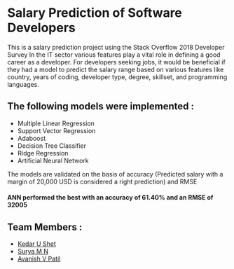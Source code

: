 
# Salary Prediction of Software Developers

This is a salary prediction project using the Stack Overflow 2018 Developer Survey In the IT sector various features play a vital role in defining a good career as a developer. For developers seeking jobs, it would be beneficial if they had a model to predict the salary range based on various features like country, years of coding, developer type, degree, skillset, and programming languages.


## The following models were implemented :

- Multiple Linear Regression
- Support Vector Regression
- Adaboost
- Decision Tree Classifier
- Ridge Regression
- Artificial Neural Network

The models are validated on the basis of accuracy (Predicted salary with a margin of 20,000 USD is considered a right prediction) and RMSE

#### ANN performed the best with an accuracy of 61.40% and an RMSE of 32005


## Team Members :

- [Kedar U Shet](https://github.com/kedarshet/)
- [Surya M N](https://github.com/SuryaMN)
- [Avanish V Patil](https://github.com/avanish23)
